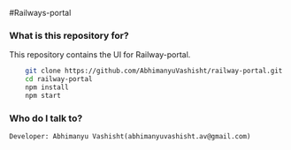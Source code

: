 #Railways-portal

### What is this repository for?
This repository contains the UI for Railway-portal.


```bash
    git clone https://github.com/AbhimanyuVashisht/railway-portal.git
    cd railway-portal   
    npm install    
    npm start
```

### Who do I talk to?

```
Developer: Abhimanyu Vashisht(abhimanyuvashisht.av@gmail.com)
```
